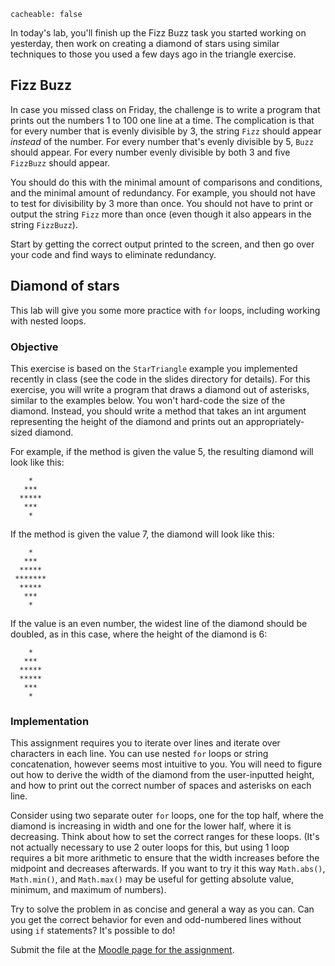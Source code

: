 ```
cacheable: false
```

In today's lab, you'll finish up the Fizz Buzz task you started working on yesterday, then work on creating a diamond of stars using similar techniques to those you used a few days ago in the triangle exercise. 

## Fizz Buzz

In case you missed class on Friday, the challenge is to write a program that prints out the numbers 1 to 100 one line at a time. The complication is that for every number that is evenly divisible by 3, the string `Fizz` should appear *instead* of the number. For every number that's evenly divisible by 5, `Buzz` should appear. For every number evenly divisible by both 3 and five `FizzBuzz` should appear. 

You should do this with the minimal amount of comparisons and conditions, and the minimal amount of redundancy. For example, you should not have to test for divisibility by 3 more than once. You should not have to print or output the string `Fizz` more than once (even though it also appears in the string `FizzBuzz`). 

Start by getting the correct output printed to the screen, and then go over your code and find ways to eliminate redundancy. 

## Diamond of stars

This lab will give you some more practice with `for` loops, including working with nested loops.

### Objective

This exercise is based on the `StarTriangle` example you implemented recently in class (see the code in the slides directory for details). For this exercise, you will write a program that draws a diamond out of asterisks, similar to the examples below. You won't hard-code the size of the diamond. Instead, you should write a method that takes an int argument representing the height of the diamond and prints out an appropriately-sized diamond.

For example, if the method is given the value 5, the resulting diamond will look like this:

        *  
       ***
      *****
       ***
        *  

If the method is given the value 7, the diamond will look like this:

        *   
       ***  
      *****
     *******
      *****
       ***  
        *   

If the value is an even number, the widest line of the diamond should be doubled, as in this case, where the height of the diamond is 6:

        *  
       ***
      *****
      *****
       ***
        *  

### Implementation

This assignment requires you to iterate over lines and iterate over characters in each line. You can use nested `for` loops or string concatenation, however seems most intuitive to you. You will need to figure out how to derive the width of the diamond from the user-inputted height, and how to print out the correct number of spaces and asterisks on each line.

Consider using two separate outer `for` loops, one for the top half, where the diamond is increasing in width and one for the lower half, where it is decreasing. Think about how to set the correct ranges for these loops. (It's not actually necessary to use 2 outer loops for this, but using 1 loop requires a bit more arithmetic to ensure that the width increases before the midpoint and decreases afterwards. If you want to try it this way `Math.abs()`, `Math.min()`, and `Math.max()` may be useful for getting absolute value, minimum, and maximum of numbers).

Try to solve the problem in as concise and general a way as you can. Can you get the correct behavior for even and odd-numbered lines without using `if` statements? It's possible to do!


Submit the file at the [Moodle page for the assignment](https://moodle.pugetsound.edu/moodle/mod/assign/view.php?id=407296).
